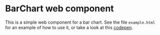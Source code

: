 # BarChart web component

This is a simple web component for a bar chart. See the file `example.html` for
an example of how to use it, or take a look at this
[codepen](https://codepen.io/JoseIVP/pen/bGWbQaz).
